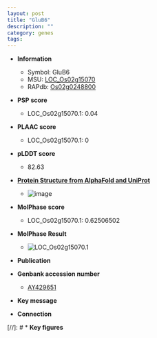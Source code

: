 ```yaml
---
layout: post
title: "GluB6"
description: ""
category: genes
tags: 
---
```


* **Information**  
    + Symbol: GluB6  
    + MSU: [LOC_Os02g15070](http://rice.plantbiology.msu.edu/cgi-bin/ORF_infopage.cgi?orf=LOC_Os02g15070)  
    + RAPdb: [Os02g0248800](http://rapdb.dna.affrc.go.jp/viewer/gbrowse_details/irgsp1?name=Os02g0248800)  

* **PSP score**  
    + LOC_Os02g15070.1: 0.04 

* **PLAAC score**  
    + LOC_Os02g15070.1: 0 

* **pLDDT score**
    + 82.63

* **[Protein Structure from AlphaFold and UniProt](https://www.uniprot.org/uniprotkb/Q6T725/entry#structure)**
    + ![image](https://ricepsp.github.io/images/Q6/AF-Q6T725-F1.png)

* **MolPhase score**
    + LOC_Os02g15070.1: 0.62506502

* **MolPhase Result**
    + ![LOC_Os02g15070.1](https://304243504.github.io/Pictures/LOC_Os02g/LOC_Os02g15070.1.png)

* **Publication**  

* **Genbank accession number**  
    + [AY429651](http://www.ncbi.nlm.nih.gov/nuccore/AY429651)

* **Key message**  

* **Connection**  

[//]: # * **Key figures**  


